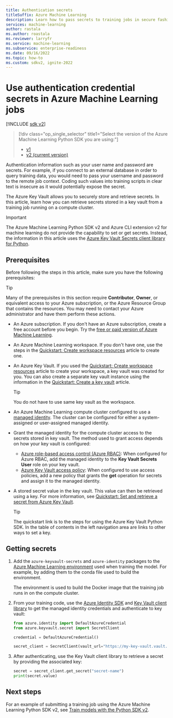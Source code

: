 ```yaml
---
title: Authentication secrets
titleSuffix: Azure Machine Learning
description: Learn how to pass secrets to training jobs in secure fashion using Azure Key Vault.
services: machine-learning
author: rastala
ms.author: roastala
ms.reviewer: larryfr
ms.service: machine-learning
ms.subservice: enterprise-readiness
ms.date: 09/16/2022
ms.topic: how-to
ms.custom: sdkv2, ignite-2022
---
```


# Use authentication credential secrets in Azure Machine Learning jobs

[!INCLUDE [sdk v2](../../includes/machine-learning-sdk-v2.md)]
> [!div class="op_single_selector" title1="Select the version of the Azure Machine Learning Python SDK you are using:"]
> * [v1](v1/how-to-use-secrets-in-runs.md)
> * [v2 (current version)](how-to-use-secrets-in-runs.md)

Authentication information such as your user name and password are secrets. For example, if you connect to an external database in order to query training data, you would need to pass your username and password to the remote job context. Coding such values into training scripts in clear text is insecure as it would potentially expose the secret.

The Azure Key Vault allows you to securely store and retrieve secrets. In this article, learn how you can retrieve secrets stored in a key vault from a training job running on a compute cluster.

> [!IMPORTANT]
> The Azure Machine Learning Python SDK v2 and Azure CLI extension v2 for machine learning do not provide the capability to set or get secrets. Instead, the information in this article uses the [Azure Key Vault Secrets client library for Python](/python/api/overview/azure/keyvault-secrets-readme).

## Prerequisites

Before following the steps in this article, make sure you have the following prerequisites:

> [!TIP]
> Many of the prerequisites in this section require __Contributor__, __Owner__, or equivalent access to your Azure subscription, or the Azure Resource Group that contains the resources. You may need to contact your Azure administrator and have them perform these actions.

* An Azure subscription. If you don't have an Azure subscription, create a free account before you begin. Try the [free or paid version of Azure Machine Learning](https://azure.microsoft.com/free/).
 
* An Azure Machine Learning workspace. If you don't have one, use the steps in the [Quickstart: Create workspace resources](quickstart-create-resources.md) article to create one.

* An Azure Key Vault. If you used the [Quickstart: Create workspace resources](quickstart-create-resources.md) article to create your workspace, a key vault was created for you. You can also create a separate key vault instance using the information in the [Quickstart: Create a key vault](/azure/key-vault/general/quick-create-portal) article.

    > [!TIP]
    > You do not have to use same key vault as the workspace.

* An Azure Machine Learning compute cluster configured to use a [managed identity](how-to-create-attach-compute-cluster.md?tabs=azure-studio#set-up-managed-identity). The cluster can be configured for either a system-assigned or user-assigned managed identity.

* Grant the managed identity for the compute cluster access to the secrets stored in key vault. The method used to grant access depends on how your key vault is configured:

    * [Azure role-based access control (Azure RBAC)](/azure/key-vault/general/rbac-guide): When configured for Azure RBAC, add the managed identity to the __Key Vault Secrets User__ role on your key vault.
    * [Azure Key Vault access policy](/azure/key-vault/general/assign-access-policy): When configured to use access policies, add a new policy that grants the __get__ operation for secrets and assign it to the managed identity.

* A stored secret value in the key vault. This value can then be retrieved using a key. For more information, see [Quickstart: Set and retrieve a secret from Azure Key Vault](/azure/key-vault/secrets/quick-create-python).

    > [!TIP]
    > The quickstart link is to the steps for using the Azure Key Vault Python SDK. In the table of contents in the left navigation area are links to other ways to set a key.

## Getting secrets

1. Add the `azure-keyvault-secrets` and `azure-identity` packages to the [Azure Machine Learning environment](concept-environments.md) used when training the model. For example, by adding them to the conda file used to build the environment.

    The environment is used to build the Docker image that the training job runs in on the compute cluster.

1. From your training code, use the [Azure Identity SDK](/python/api/overview/azure/identity-readme) and [Key Vault client library](/python/api/overview/azure/keyvault-secrets-readme) to get the managed identity credentials and authenticate to key vault:

    ```python
    from azure.identity import DefaultAzureCredential
    from azure.keyvault.secret import SecretClient

    credential = DefaultAzureCredential()

    secret_client = SecretClient(vault_url="https://my-key-vault.vault.azure.net/", credential=credential)
    ```

1. After authenticating, use the Key Vault client library to retrieve a secret by providing the associated key:

    ```python
    secret = secret_client.get_secret("secret-name")
    print(secret.value)
    ```

## Next steps

For an example of submitting a training job using the Azure Machine Learning Python SDK v2, see [Train models with the Python SDK v2](how-to-train-sdk.md).
